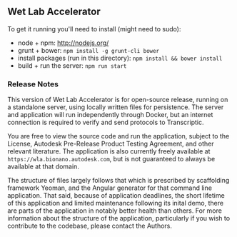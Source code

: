 ## Wet Lab Accelerator

To get it running you'll need to install (might need to sudo):

- node + npm: http://nodejs.org/
- grunt + bower: `npm install -g grunt-cli bower`
- install packages (run in this directory): `npm install && bower install`
- build + run the server: `npm run start`

### Release Notes

This version of Wet Lab Accelerator is for open-source release, running on a standalone server, using locally written files for persistence. The server and application will run independently through Docker, but an internet connection is required to verify and send protocols to Transcriptic.

You are free to view the source code and run the application, subject to the License, Autodesk Pre-Release Product Testing Agreement, and other relevant literature. The application is also currently freely available at `https://wla.bionano.autodesk.com`, but is not guaranteed to always be available at that domain.

The structure of files largely follows that which is prescribed by scaffolding framework Yeoman, and the Angular generator for that command line application. That said, because of application deadlines, the short lifetime of this application and limited maintenance following its inital demo, there are parts of the application in notably better health than others. For more information about the structure of the application, particularly if you wish to contribute to the codebase, please contact the Authors.